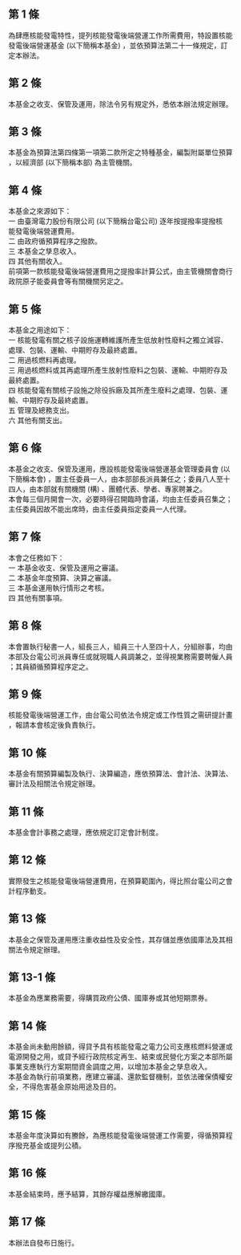 第 1 條
-------
為肆應核能發電特性，提列核能發電後端營運工作所需費用，特設置核能  
發電後端營運基金 (以下簡稱本基金) ，並依預算法第二十一條規定，訂  
定本辦法。

第 2 條
-------
本基金之收支、保管及運用，除法令另有規定外，悉依本辦法規定辦理。

第 3 條
-------
本基金為預算法第四條第一項第二款所定之特種基金，編製附屬單位預算  
，以經濟部 (以下簡稱本部) 為主管機關。

第 4 條
-------
本基金之來源如下：  
一  由臺灣電力股份有限公司 (以下簡稱台電公司) 逐年按提撥率提撥核  
    能發電後端營運費用。  
二  由政府循預算程序之撥款。  
三  本基金之孳息收入。  
四  其他有關收入。  
前項第一款核能發電後端營運費用之提撥率計算公式，由主管機關會商行  
政院原子能委員會等有關機關另定之。

第 5 條
-------
本基金之用途如下：  
一  核能發電有關之核子設施運轉維護所產生低放射性廢料之獨立減容、  
    處理、包裝、運輸、中期貯存及最終處置。  
二  用過核燃料再處理。  
三  用過核燃料或其再處理所產生放射性廢料之包裝、運輸、中期貯存及  
    最終處置。  
四  核能發電有關核子設施之除役拆廠及其所產生廢料之處理、包裝、運  
    輸、中期貯存及最終處置。  
五  管理及總務支出。  
六  其他有關支出。

第 6 條
-------
本基金之收支、保管及運用，應設核能發電後端營運基金管理委員會 (以  
下簡稱本會) ，置主任委員一人，由本部部長派員兼任之；委員八人至十  
四人，由本部就有關機關 (構) 、團體代表、學者、專家聘兼之。  
本會每三個月開會一次，必要時得召開臨時會議，均由主任委員召集之；  
主任委員因故不能出席時，由主任委員指定委員一人代理。

第 7 條
-------
本會之任務如下：  
一  本基金收支、保管及運用之審議。  
二  本基金年度預算、決算之審議。  
三  本基金運用執行情形之考核。  
四  其他有關事項。

第 8 條
-------
本會置執行秘書一人，組長三人，組員三十人至四十人，分組辦事，均由  
本部及台電公司派員專任或就現職人員調兼之，並得視業務需要聘僱人員  
；其員額循預算程序定之。

第 9 條
-------
核能發電後端營運工作，由台電公司依法令規定或工作性質之需研提計畫  
，報請本會核定後負責執行。

第 10 條
--------
本基金有關預算編製及執行、決算編造，應依預算法、會計法、決算法、  
審計法及相關法令規定辦理。

第 11 條
--------
本基金會計事務之處理，應依規定訂定會計制度。

第 12 條
--------
實際發生之核能發電後端營運費用，在預算範圍內，得比照台電公司之會  
計程序動支。

第 13 條
--------
本基金之保管及運用應注重收益性及安全性，其存儲並應依國庫法及其相  
關法令規定辦理。

第 13-1 條
----------
本基金為應業務需要，得購買政府公債、國庫券或其他短期票券。

第 14 條
--------
本基金尚未動用餘額，得貸予具有核能發電之電力公司支應核燃料營運或  
電源開發之用，或貸予經行政院核定再生、結束或民營化方案之本部所屬  
事業支應執行方案期間資金調度之用，以增加本基金之孳息收入。  
本基金為執行前項業務，應建立審議、還款監督機制，並依法確保債權安  
全，不得危害基金原始用途及目的。

第 15 條
--------
本基金年度決算如有賸餘，為應核能發電後端營運工作需要，得循預算程  
序撥充基金或提列公積。

第 16 條
--------
本基金結束時，應予結算，其餘存權益應解繳國庫。

第 17 條
--------
本辦法自發布日施行。

